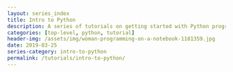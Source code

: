 ```yaml
---
layout: series_index
title: Intro to Python
description: A series of tutorials on getting started with Python programming!
categories: [top-level, python, tutorial]
header-img: /assets/img/woman-programming-on-a-notebook-1181359.jpg
date: 2019-03-25
series-category: intro-to-python
permalink: /tutorials/intro-to-python/
---
```

